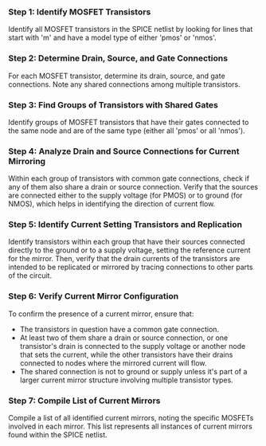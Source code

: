 
### Step 1: Identify MOSFET Transistors
Identify all MOSFET transistors in the SPICE netlist by looking for lines that start with 'm' and have a model type of either 'pmos' or 'nmos'.

### Step 2: Determine Drain, Source, and Gate Connections
For each MOSFET transistor, determine its drain, source, and gate connections. Note any shared connections among multiple transistors.

### Step 3: Find Groups of Transistors with Shared Gates
Identify groups of MOSFET transistors that have their gates connected to the same node and are of the same type (either all 'pmos' or all 'nmos').

### Step 4: Analyze Drain and Source Connections for Current Mirroring
Within each group of transistors with common gate connections, check if any of them also share a drain or source connection. Verify that the sources are connected either to the supply voltage (for PMOS) or to ground (for NMOS), which helps in identifying the direction of current flow.

### Step 5: Identify Current Setting Transistors and Replication
Identify transistors within each group that have their sources connected directly to the ground or to a supply voltage, setting the reference current for the mirror. Then, verify that the drain currents of the transistors are intended to be replicated or mirrored by tracing connections to other parts of the circuit.

### Step 6: Verify Current Mirror Configuration
To confirm the presence of a current mirror, ensure that:
- The transistors in question have a common gate connection.
- At least two of them share a drain or source connection, or one transistor's drain is connected to the supply voltage or another node that sets the current, while the other transistors have their drains connected to nodes where the mirrored current will flow.
- The shared connection is not to ground or supply unless it's part of a larger current mirror structure involving multiple transistor types.

### Step 7: Compile List of Current Mirrors
Compile a list of all identified current mirrors, noting the specific MOSFETs involved in each mirror. This list represents all instances of current mirrors found within the SPICE netlist.
